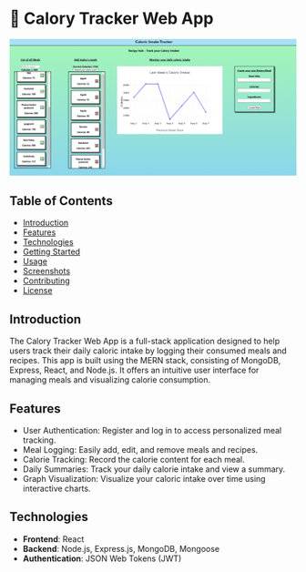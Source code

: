 # :bento: Calory Tracker Web App

![App Screenshot](recipyHubScreenshot.PNG)

## Table of Contents

- [Introduction](#introduction)
- [Features](#features)
- [Technologies](#technologies)
- [Getting Started](#getting-started)
- [Usage](#usage)
- [Screenshots](#screenshots)
- [Contributing](#contributing)
- [License](#license)

## Introduction

The Calory Tracker Web App is a full-stack application designed to help users track their daily caloric intake by logging their consumed meals and recipes. This app is built using the MERN stack, consisting of MongoDB, Express, React, and Node.js. It offers an intuitive user interface for managing meals and visualizing calorie consumption.

## Features

- User Authentication: Register and log in to access personalized meal tracking.
- Meal Logging: Easily add, edit, and remove meals and recipes.
- Calorie Tracking: Record the calorie content for each meal.
- Daily Summaries: Track your daily calorie intake and view a summary.
- Graph Visualization: Visualize your caloric intake over time using interactive charts.

## Technologies

- **Frontend**: React
- **Backend**: Node.js, Express.js, MongoDB, Mongoose
- **Authentication**: JSON Web Tokens (JWT)
